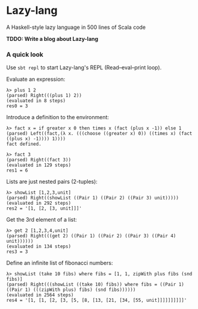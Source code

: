# Lazy-lang

A Haskell-style lazy language in 500 lines of Scala code

**TDDO: Write a blog about Lazy-lang**

### A quick look
Use `sbt repl` to start Lazy-lang's REPL (Read–eval–print loop).

Evaluate an expression:
```$xslt
λ> plus 1 2
(parsed) Right(((plus 1) 2))
(evaluated in 8 steps)
res0 = 3
```

Introduce a definition to the environment:
```
λ> fact x = if greater x 0 then times x (fact (plus x -1)) else 1
(parsed) Left((fact,(λ x. (((choose ((greater x) 0)) ((times x) (fact ((plus x) -1)))) 1))))
fact defined.

λ> fact 3
(parsed) Right((fact 3))
(evaluated in 129 steps)
res1 = 6
```

Lists are just nested pairs (2-tuples):
```$xslt
λ> showList [1,2,3,unit]
(parsed) Right((showList ((Pair 1) ((Pair 2) ((Pair 3) unit)))))
(evaluated in 292 steps)
res2 = '[1, [2, [3, unit]]]'
```

Get the 3rd element of a list:
```$xslt
λ> get 2 [1,2,3,4,unit]
(parsed) Right(((get 2) ((Pair 1) ((Pair 2) ((Pair 3) ((Pair 4) unit))))))
(evaluated in 134 steps)
res3 = 3
```

Define an infinite list of fibonacci numbers:
```$xslt
λ> showList (take 10 fibs) where fibs = [1, 1, zipWith plus fibs (snd fibs)]
(parsed) Right(((showList ((take 10) fibs)) where fibs = ((Pair 1) ((Pair 1) (((zipWith plus) fibs) (snd fibs))))))
(evaluated in 2564 steps)
res4 = '[1, [1, [2, [3, [5, [8, [13, [21, [34, [55, unit]]]]]]]]]]'
```

